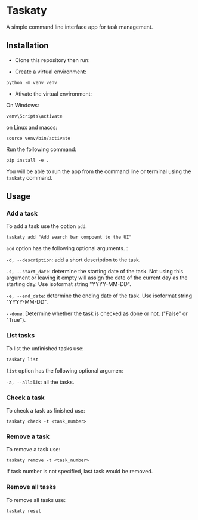 # Taskaty

A simple command line interface app for task management.

## Installation


* Clone this repository then run:

* Create a virtual environment:

```
python -m venv venv
```

* Ativate the virtual environment:

On Windows:
```
venv\Scripts\activate
```
on Linux and macos:
```
source venv/bin/activate
```

Run the following command:
```
pip install -e .
```

You will be able to run the app from the command line or terminal using the `taskaty` command.

## Usage

### Add a task
To add a task use the option `add`.

```
taskaty add "Add search bar compoent to the UI"
```

`add` option has the following optional arguments. :

`-d, --description`: add a short description to the task.

`-s, --start_date`: determine the starting date of the task. Not using this argument or leaving it empty will assign the date of the current day as the starting day. Use isoformat string "YYYY-MM-DD".

`-e, --end_date`: determine the ending date of the task. Use isoformat string "YYYY-MM-DD".

`--done`: Determine whether the task is checked as done or not. ("False" or "True").

### List tasks

To list the unfinished tasks use:

```
taskaty list
```

`list` option has the following optional argumen:

`-a, --all`: List all the tasks.

### Check a task

To check a task as finished use:

```
taskaty check -t <task_number>
```

### Remove a task

To remove a task use:

```
taskaty remove -t <task_number>
```

If task number is not specified, last task would be removed.

### Remove all tasks

To remove all tasks use:

```
taskaty reset
```
